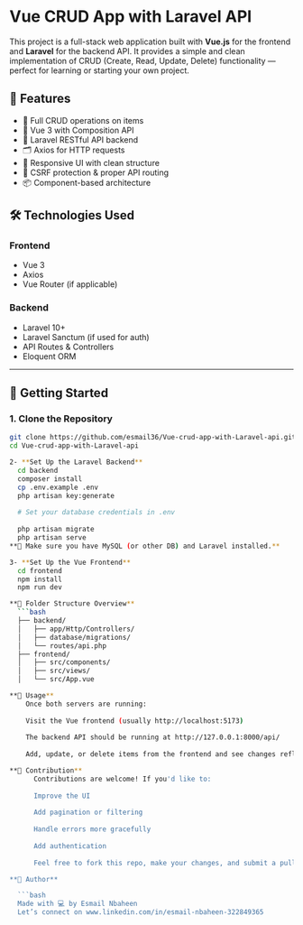 # Vue CRUD App with Laravel API

This project is a full-stack web application built with **Vue.js** for the frontend and **Laravel** for the backend API. It provides a simple and clean implementation of CRUD (Create, Read, Update, Delete) functionality — perfect for learning or starting your own project.

## 🌟 Features

- 🔄 Full CRUD operations on items
- 🚀 Vue 3 with Composition API
- 🎯 Laravel RESTful API backend
- 🗂️ Axios for HTTP requests
- 🧱 Responsive UI with clean structure
- 🔐 CSRF protection & proper API routing
- 📦 Component-based architecture

## 🛠️ Technologies Used

### Frontend
- Vue 3
- Axios
- Vue Router (if applicable)

### Backend
- Laravel 10+
- Laravel Sanctum (if used for auth)
- API Routes & Controllers
- Eloquent ORM

---

## 🚀 Getting Started

### 1. Clone the Repository
```bash
git clone https://github.com/esmail36/Vue-crud-app-with-Laravel-api.git
cd Vue-crud-app-with-Laravel-api

2- **Set Up the Laravel Backend**
  cd backend
  composer install
  cp .env.example .env
  php artisan key:generate
  
  # Set your database credentials in .env
  
  php artisan migrate
  php artisan serve
**📌 Make sure you have MySQL (or other DB) and Laravel installed.**

3- **Set Up the Vue Frontend**
  cd frontend
  npm install
  npm run dev

**📁 Folder Structure Overview**
  ```bash
  ├── backend/
  │   ├── app/Http/Controllers/
  │   ├── database/migrations/
  │   └── routes/api.php
  ├── frontend/
  │   ├── src/components/
  │   ├── src/views/
  │   └── src/App.vue

**🧪 Usage**
    Once both servers are running:
    
    Visit the Vue frontend (usually http://localhost:5173)
    
    The backend API should be running at http://127.0.0.1:8000/api/
    
    Add, update, or delete items from the frontend and see changes reflected in your database

**🤝 Contribution**
      Contributions are welcome! If you'd like to:
      
      Improve the UI
      
      Add pagination or filtering
      
      Handle errors more gracefully
      
      Add authentication
      
      Feel free to fork this repo, make your changes, and submit a pull request.

**🙌 Author**

  ```bash
  Made with 💻 by Esmail Nbaheen
  Let’s connect on www.linkedin.com/in/esmail-nbaheen-322849365


